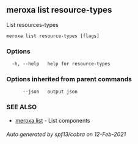 ## meroxa list resource-types

List resources-types

```
meroxa list resource-types [flags]
```

### Options

```
  -h, --help   help for resource-types
```

### Options inherited from parent commands

```
      --json   output json
```

### SEE ALSO

* [meroxa list](meroxa_list.md)	 - List components

###### Auto generated by spf13/cobra on 12-Feb-2021
